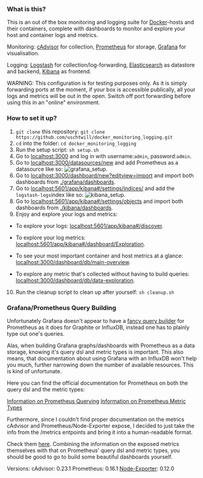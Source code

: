### What is this?

This is an out of the box monitoring and logging suite for [Docker](https://www.docker.com/)-hosts and their containers, complete with dashboards to monitor and explore your host and container logs and metrics.

Monitoring: [cAdvisor](https://github.com/google/cadvisor) for collection, [Prometheus](https://prometheus.io/) for storage, [Grafana](http://grafana.org/) for visualisation.

Logging: [Logstash](https://www.elastic.co/products/logstash) for collection/log-forwarding, [Elasticsearch](https://www.elastic.co/products/elasticsearch) as datastore and backend, [Kibana](https://www.elastic.co/products/kibana) as frontend.

WARNING: This configuration is for testing purposes only. As it is simply forwarding ports at the moment, if your box is accessible publically, all your logs and metrics will be out in the open. Switch off port forwarding before using this in an "online" environment.




### How to set it up?

1. `git clone` this repository: `git clone https://github.com/uschtwill/docker_monitoring_logging.git`
2. `cd` into the folder: `cd docker_monitoring_logging`
3. Run the setup script: `sh setup.sh`
4. Go to <a href="http://localhost:3000" target="_blank">localhost:3000</a>[]() and log in with username:`admin`, password:`admin`.
5. Go to <a href="http://localhost:3000/datasources/new" target="_blank">localhost:3000/datasources/new</a> and add Prometheus as a datasource like so: ![grafana_setup](https://github.com/uschtwill/docker_monitoring_logging/blob/master/grafana_setup.png "Grafana Setup").
6. Go to <a href="http://localhost:3000/dashboard/new?editview=import" target="_blank">localhost:3000/dashboard/new?editview=import</a> and import both dashboards from [./grafana/dashboards](https://github.com/uschtwill/docker_monitoring_logging/tree/master/grafana/dashboards).
7. Go to <a href="http://localhost:5601/app/kibana#/settings/indices/" target="_blank">localhost:5601/app/kibana#/settings/indices/</a> and add the `logstash-logs`index like so: ![kibana_setup](https://github.com/uschtwill/docker_monitoring_logging/blob/master/kibana_setup.png "Kibana Setup").
8. Go to <a href="http://localhost:5601/app/kibana#/settings/objects" target="_blank">localhost:5601/app/kibana#/settings/objects</a> and import both dashboards from [./kibana/dashboards](https://github.com/uschtwill/docker_monitoring_logging/tree/master/kibana/dashboards).
9. Enjoy and explore your logs and metrics:
  * To explore your logs: <a href="http://localhost:5601/app/kibana#/discover" target="_blank">localhost:5601/app/kibana#/discover</a>.
  - To explore your log metrics: <a href="http://localhost:5601/app/kibana#/dashboard/Exploration" target="_blank">localhost:5601/app/kibana#/dashboard/Exploration</a>.
  + To see your most important container and host metrics at a glance: <a href="http://localhost:3000/dashboard/db/main-overview" target="_blank">localhost:3000/dashboard/db/main-overview</a>.
  * To explore any metric that's collected without having to build queries: <a href="http://localhost:3000/dashboard/db/data-exploration" target="_blank">localhost:3000/dashboard/db/data-exploration</a>.
10. Run the cleanup script to clean up after yourself: `sh cleanup.sh`




### Grafana/Prometheus Query Building

Unfortunately Grafana doesn't appear to have a [fancy query builder](https://youtu.be/sKNZMtoSHN4?t=2m14s) for Prometheus as it does for Graphite or InfluxDB, instead one has to plainly type out one's queries.

Alas, when building Grafana graphs/dashboards with Prometheus as a data storage, knowing it's query dsl and metric types is important. This also means, that documentation about using Grafana with an InfluxDB won't help you much, further narrowing down the number of available resources. This is kind of unfortunate.

Here you can find the official documentation for Prometheus on both the query dsl and the metric types:


[Information on Prometheus Querying](https://prometheus.io/docs/querying/basics/)
[Information on Prometheus Metric Types](https://prometheus.io/docs/concepts/metric_types/)

Furthermore, since I couldn't find proper documentation on the metrics cAdvisor and Prometheus/Node-Exporter expose, I decided to just take the info from the /metrics entpoints and bring it into a human-readable format.

Check them [here](https://github.com/uschtwill/docker_monitoring_logging/tree/master/metrics-explained-for-grafana-query-building). Combining the information on the exposed metrics themselves with that on Prometheus' query dsl and metric types, you should be good to go to build some beautiful dashboards yourself.

Versions:
cAdvisor: 0.23.1
Prometheus: 0.16.1
[Node-Exporter](https://github.com/prometheus/node_exporter): 0.12.0
